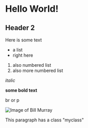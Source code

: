 # Hello World!

## Header 2
Here is some text
- a list
- right here
1. also numbered list
2. also more numbered list

*italic*

**some bold text**

br or
 p

![Image of Bill Murray](https://www.fillmurray.com/200/300)

<p class="myclass">This paragraph has a class "myclass"</p>
